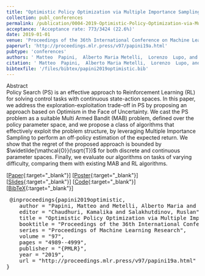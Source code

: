 ```yaml
---
title: "Optimistic Policy Optimization via Multiple Importance Sampling"
collection: publ_conferences
permalink: /publication/0004-2019-Optimistic-Policy-Optimization-via-Multiple-Importance-Sampling
acceptance: 'Acceptance rate: 773/3424 (22.6%)'
date: 2019-01-01
venue: 'Proceedings of the 36th International Conference on Machine Learning, ICML 2019, 9-15 June 2019, Long Beach, California, USA'
paperurl: 'http://proceedings.mlr.press/v97/papini19a.html'
pubtype: 'conferences'
authors: ' Matteo  Papini,  Alberto Maria Metelli,  Lorenzo  Lupo, and  Marcello  Restelli'
citation: ' Matteo  Papini,  Alberto Maria Metelli,  Lorenzo  Lupo, and  Marcello  Restelli&quot;Optimistic Policy Optimization via Multiple Importance Sampling.&quot; Proceedings of the 36th International Conference on Machine Learning, ICML 2019, 9-15 June 2019, Long Beach, California, USA, 2019.'
bibtexfile: '/files/bibtex/papini2019optimistic.bib'
---
```

Abstract
 <br> Policy Search (PS) is an effective approach to Reinforcement Learning (RL) for solving control tasks with continuous state-action spaces. In this paper, we address the exploration-exploitation trade-off in PS by proposing an approach based on Optimism in the Face of Uncertainty. We cast the PS problem as a suitable Multi Armed Bandit (MAB) problem, defined over the policy parameter space, and we propose a class of algorithms that effectively exploit the problem structure, by leveraging Multiple Importance Sampling to perform an off-policy estimation of the expected return. We show that the regret of the proposed approach is bounded by $\widetilde{\mathcal{O}}(\sqrt{T})$ for both discrete and continuous parameter spaces. Finally, we evaluate our algorithms on tasks of varying difficulty, comparing them with existing MAB and RL algorithms. <br> 

 [[Paper](http://proceedings.mlr.press/v97/papini19a.html){:target="_blank"}] [[Poster](https://t3p.github.io/download/poster_optimist.pdf){:target="_blank"}] [[Slides](https://icml.cc/media/Slides/icml/2019/104(11-14-00)-11-14-25-5158-optimistic_poli.pdf){:target="_blank"}] [[Code](https://github.com/WolfLo/optimist){:target="_blank"}] [[BibTeX](/files/bibtex/papini2019optimistic.bib){:target="_blank"}] 
<pre> @inproceedings{papini2019optimistic,
    author = "Papini, Matteo and Metelli, Alberto Maria and Lupo, Lorenzo and Restelli, Marcello",
    editor = "Chaudhuri, Kamalika and Salakhutdinov, Ruslan",
    title = "Optimistic Policy Optimization via Multiple Importance Sampling",
    booktitle = "Proceedings of the 36th International Conference on Machine Learning, {ICML} 2019, 9-15 June 2019, Long Beach, California, {USA}",
    series = "Proceedings of Machine Learning Research",
    volume = "97",
    pages = "4989--4999",
    publisher = "{PMLR}",
    year = "2019",
    url = "http://proceedings.mlr.press/v97/papini19a.html"
} </pre>

